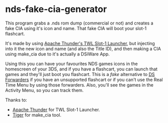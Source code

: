 # nds-fake-cia-generator

This program grabs a .nds rom dump (commercial or not) and creates a fake CIA using it's icon and name. That fake CIA will boot your slot-1 flashcart.

It's made by using [Apache Thunder's TWL Slot-1 Launcher](https://gbatemp.net/threads/twl-slot-1-launcher-first-custom-dsiware-app.414501/), but injecting into it the new icon and name (and also the Title ID), and then making a CIA using make_cia due to it's actually a DSiWare App.

Using this you can have your favourites NDS games icons in the homescreen of your 3DS, and if you have a flashcart, you can launch that games and they'll just boot you flashcart. This is a *fake* alternative to [DS Forwarders](https://gbatemp.net/threads/nds-forwarder-cias-for-your-home-menu.426174/) if you have an unsupported flashcart or if you can't use the Real Time Menu by using those forwarders. Also, you'll see the games in the Activity Menu, so you can track them.


Thanks to:
* [Apache Thunder](https://github.com/ApacheThunder) for TWL Slot-1 Launcher.
* [Tiger](https://github.com/Tiger21820) for make_cia tool.
